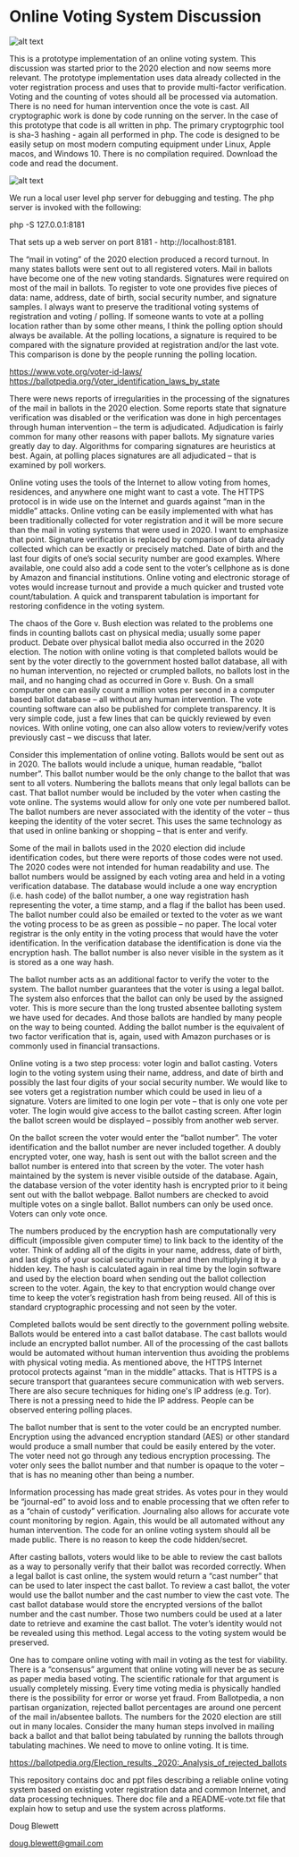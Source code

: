 # Online Voting System Discussion

![alt text](https://github.com/blewett/online-voting-using-existing-registration-data-in-sha-3/blob/main/images/vote_form.jpg?raw=true)

This is a prototype implementation of an online voting system.  This discussion was started prior to the 2020 election and now seems more relevant.  The prototype implementation uses data already collected in the voter registration process and uses that to provide multi-factor verification.  Voting and the counting of votes should all be processed via automation.  There is no need for human intervention once the vote is cast.  All cryptographic work is done by code running on the server.  In the case of this prototype that code is all written in php.  The primary cryptogrphic tool is sha-3 hashing - again all performed in php.  The code is designed to be easily setup on most modern computing equipment under Linux, Apple macos, and Windows 10.  There is no compilation required.  Download the code and read the document.

![alt text](https://github.com/blewett/online-voting-using-existing-registration-data-in-sha-3/blob/main/images/vote_login.jpg?raw=true)

We run a local user level php server for debugging and testing.  The php server is invoked with the following:

php -S 127.0.0.1:8181

That sets up a web server on port 8181 - http://localhost:8181.

The “mail in voting” of the 2020 election produced a record turnout.  In many states ballots were sent out to all registered voters.  Mail in ballots have become one of the new voting standards.  Signatures were required on most of the mail in ballots.  To register to vote one provides five pieces of data:  name, address, date of birth, social security number, and signature samples.  I always want to preserve the traditional voting systems of registration and voting / polling.  If someone wants to vote at a polling location rather than by some other means, I think the polling option should always be available.  At the polling locations, a signature is required to be compared with the signature provided at registration and/or the last vote.  This comparison is done by the people running the polling location.

https://www.vote.org/voter-id-laws/
https://ballotpedia.org/Voter_identification_laws_by_state

There were news reports of irregularities in the processing of the signatures of the mail in ballots in the 2020 election.  Some reports state that signature verification was disabled or the verification was done in high percentages through human intervention – the term is adjudicated.  Adjudication is fairly common for many other reasons with paper ballots.  My signature varies greatly day to day.  Algorithms for comparing signatures are heuristics at best.  Again, at polling places signatures are all adjudicated – that is examined by poll workers.

Online voting uses the tools of the Internet to allow voting from homes, residences, and anywhere one might want to cast a vote.  The HTTPS protocol is in wide use on the Internet and guards against “man in the middle” attacks.  Online voting can be easily implemented with what has been traditionally collected for voter registration and it will be more secure than the mail in voting systems that were used in 2020.  I want to emphasize that point.  Signature verification is replaced by comparison of data already collected which can be exactly or precisely matched.  Date of birth and the last four digits of one’s social security number are good examples.  Where available, one could also add a code sent to the voter’s cellphone as is done by Amazon and financial institutions.  Online voting and electronic storage of votes would increase turnout and provide a much quicker and trusted vote count/tabulation.  A quick and transparent tabulation is important for restoring confidence in the voting system.

The chaos of the Gore v. Bush election was related to the problems one finds in counting ballots cast on physical media; usually some paper product.  Debate over physical ballot media also occurred in the 2020 election.  The notion with online voting is that completed ballots would be sent by the voter directly to the government hosted ballot database, all with no human intervention, no rejected or crumpled ballots, no ballots lost in the mail, and no hanging chad as occurred in Gore v. Bush.  On a small computer one can easily count a million votes per second in a computer based ballot database – all without any human intervention.  The vote counting software can also be published for complete transparency.  It is very simple code, just a few lines that can be quickly reviewed by even novices.  With online voting, one can also allow voters to review/verify votes previously cast – we discuss that later.

Consider this implementation of online voting.  Ballots would be sent out as in 2020.  The ballots would include a unique, human readable, “ballot number”.  This ballot number would be the only change to the ballot that was sent to all voters.  Numbering the ballots means that only legal ballots can be cast.  That ballot number would be included by the voter when casting the vote online.  The systems would allow for only one vote per numbered ballot.  The ballot numbers are never associated with the identity of the voter – thus keeping the identity of the voter secret.  This uses the same technology as that used in online banking or shopping – that is enter and verify. 

Some of the mail in ballots used in the 2020 election did include identification codes, but there were reports of those codes were not used.  The 2020 codes were not intended for human readability and use.  The ballot numbers would be assigned by each voting area and held in a voting verification database.  The database would include a one way encryption (i.e. hash code) of the ballot number, a one way registration hash representing the voter, a time stamp, and a flag if the ballot has been used.  The ballot number could also be emailed or texted to the voter as we want the voting process to be as green as possible – no paper.  The local voter registrar is the only entity in the voting process that would have the voter identification.  In the verification database the identification is done via the encryption hash.  The ballot number is also never visible in the system as it is stored as a one way hash.

The ballot number acts as an additional factor to verify the voter to the system.  The ballot number guarantees that the voter is using a legal ballot.  The system also enforces that the ballot can only be used by the assigned voter.  This is more secure than the long trusted absentee balloting system we have used for decades.  And those ballots are handled by many people on the way to being counted.  Adding the ballot number is the equivalent of two factor verification that is, again, used with Amazon purchases or is commonly used in financial transactions.

Online voting is a two step process: voter login and ballot casting.  Voters login to the voting system using their name, address, and date of birth and possibly the last four digits of your social security number.  We would like to see voters get a registration number which could be used in lieu of a signature.  Voters are limited to one login per vote – that is only one vote per voter.  The login would give access to the ballot casting screen.  After login the ballot screen would be displayed – possibly from another web server.

On the ballot screen the voter would enter the “ballot number”.  The voter identification and the ballot number are never included together.  A doubly encrypted voter, one way, hash is sent out with the ballot screen and the ballot number is entered into that screen by the voter.  The voter hash maintained by the system is never visible outside of the database.  Again, the database version of the voter identity hash is encrypted prior to it being sent out with the ballot webpage.  Ballot numbers are checked to avoid multiple votes on a single ballot.  Ballot numbers can only be used once.  Voters can only vote once.

The numbers produced by the encryption hash are computationally very difficult (impossible given computer time) to link back to the identity of the voter.  Think of adding all of the digits in your name, address, date of birth, and last digits of your social security number and then multiplying it by a hidden key.  The hash is calculated again in real time by the login software and used by the election board when sending out the ballot collection screen to the voter.  Again, the key to that encryption would change over time to keep the voter’s registration hash from being reused.  All of this is standard cryptographic processing and not seen by the voter.

Completed ballots would be sent directly to the government polling website.  Ballots would be entered into a cast ballot database.  The cast ballots would include an encrypted ballot number.  All of the processing of the cast ballots would be automated without human intervention thus avoiding the problems with physical voting media.  As mentioned above, the HTTPS Internet protocol protects against “man in the middle” attacks.  That is HTTPS is a secure transport that guarantees secure communication with web servers.  There are also secure techniques for hiding one's IP address (e.g. Tor).  There is not a pressing need to hide the IP address.  People can be observed entering polling places.

The ballot number that is sent to the voter could be an encrypted number.  Encryption using the advanced encryption standard (AES) or other standard would produce a small number that could be easily entered by the voter.  The voter need not go through any tedious encryption processing.  The voter only sees the ballot number and that number is opaque to the voter – that is has no meaning other than being a number.

Information processing has made great strides.  As votes pour in they would be “journal-ed” to avoid loss and to enable processing that we often refer to as a “chain of custody” verification.  Journaling also allows for accurate vote count monitoring by region.  Again, this would be all automated without any human intervention.  The code for an online voting system should all be made public.  There is no reason to keep the code hidden/secret.

After casting ballots, voters would like to be able to review the cast ballots as a way to personally verify that their ballot was recorded correctly.  When a legal ballot is cast online, the system would return a “cast number” that can be used to later inspect the cast ballot.  To review a cast ballot, the voter would use the ballot number and the cast number to view the cast vote.  The cast ballot database would store the encrypted versions of the ballot number and the cast number.  Those two numbers could be used at a later date to retrieve and examine the cast ballot.  The voter’s identity would not be revealed using this method.  Legal access to the voting system would be preserved.

One has to compare online voting with mail in voting as the test for viability.  There is a “consensus” argument that online voting will never be as secure as paper media based voting.  The scientific rationale for that argument is usually completely missing.  Every time voting media is physically handled there is the possibility for error or worse yet fraud.  From Ballotpedia, a non partisan organization, rejected ballot percentages are around one percent of the mail in/absentee ballots.  The numbers for the 2020 election are still out in many locales.  Consider the many human steps involved in mailing back a ballot and that ballot being tabulated by running the ballots through tabulating machines.  We need to move to online voting.  It is time.

https://ballotpedia.org/Election_results,_2020:_Analysis_of_rejected_ballots

This repository contains doc and ppt files describing a reliable online voting system based on existing voter registration data and common Internet, and data processing techniques.  There doc file and a README-vote.txt file that explain how to setup and use the system across platforms.

Doug Blewett

doug.blewett@gmail.com

